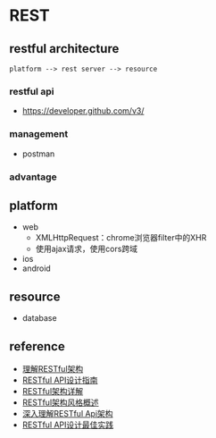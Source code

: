 # REST

## restful architecture 

```
platform --> rest server --> resource
```

### restful api

- https://developer.github.com/v3/

### management

- postman

### advantage

## platform

- web
  - XMLHttpRequest：chrome浏览器filter中的XHR
  - 使用ajax请求，使用cors跨域
- ios
- android

## resource

- database

## reference

- [理解RESTful架构](http://www.ruanyifeng.com/blog/2011/09/restful)
- [RESTful API设计指南](http://www.ruanyifeng.com/blog/2014/05/restful_api.html)
- [RESTful架构详解](http://www.runoob.com/w3cnote/restful-architecture.html)
- [RESTful架构风格概述](https://blog.igevin.info/posts/restful-architecture-in-general/)
- [深入理解RESTful Api架构](https://mengkang.net/620.html)
- [RESTful API设计最佳实践](http://blog.jobbole.com/41233/)